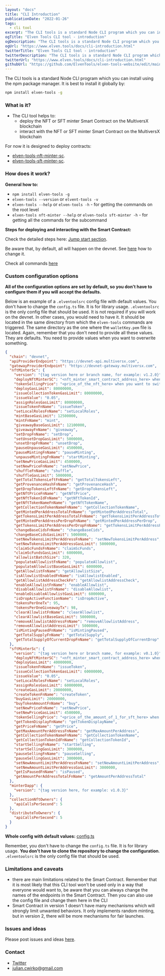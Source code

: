 ```yaml
---
layout: "docs"
title: "CLI Introduction"
publicationDate: "2022-01-26"
tags:
  - cli tool
excerpt: "The CLI tools is a standard Node CLI program which you can install using the npm package manager."
ogTitle: "Elven Tools CLI tool - introduction"
ogDescription: "The CLI tools is a standard Node CLI program which you can install using the npm package manager."
ogUrl: "https://www.elven.tools/docs/cli-introduction.html"
twitterTitle: "Elven Tools CLI tool - introduction"
twitterDescription: "The CLI tools is a standard Node CLI program which you can install using the npm package manager."
twitterUrl: "https://www.elven.tools/docs/cli-introduction.html"
githubUrl: "https://github.com/ElvenTools/elven-tools-website/edit/main/src/docs/cli-introduction.md"
---
```


The CLI tools is a standard Node CLI program which you can install using the npm package manager. It is best to install it globally by:

```bash
npm install elven-tools -g
```

### What is it?

- The CLI tool helps to:
  - deploy the NFT or SFT minter Smart Contract on the MultiversX blockchain
  - interact with the NFT or SFT minter Smart Contract on the MultiversX blockchain

For now it is designed to deploy contracts:

- [elven-tools-nft-minter-sc](https://github.com/ElvenTools/elven-nft-minter-sc).
- [elven-tools-sft-minter-sc](https://github.com/ElvenTools/elven-tools-sft-minter-sc).

### How does it work?

**General how to:**

- `npm install elven-tools -g`
- `elven-tools --version` or `elvent-tools -v`
- `elven-tools --help` or `elven-tools -h` - for getting the commands on the root level
- `elven-tools nft-minter --help` or `elven-tools sft-minter -h` - for getting all the commands for the subcommand

**Steps for deploying and interacting with the Smart Contract:**

Check the detailed steps here: [Jump start section](/docs/jump-start.html).

Be aware that, by default, all will happen on the devnet. See [here](/docs/recipes.html#how-to-use-the-configuration-file) how to change it.

Check all commands [here](/docs/cli-commands.html)

### Custom configuration options

**All of the configuration options are set by default, so you don't have to configure them if you will accept the defaults.**

Below is an example of a `.elventoolsrc` config file with default values. You don't have to change the `config.ts` file. It is for library usage. `.elventoolsrc` is the only config file that should be used. It is not required if you will work on the devnet. In other cases, you would need to have it. It should be located in the same directory from which the `elven-tools` commands are triggered. The same directory as the one where the `walletKey.pem` file is located. Again, remember that you don't need to provide all these values. They are defaults. You need to provide values when you want to overwrite something.

```json
{
  "chain": "devnet",
  "apiProviderEndpoint": "https://devnet-api.multiversx.com",
  "gatewayProviderEndpoint": "https://devnet-gateway.multiversx.com",
  "nftMinterSc": {
    "version": "{tag version here or branch name, for example: v1.2.0}",
    "deployNftMinterSC": "<nft_minter_smart_contract_address_here> when you want to switch between chains or you want to use the cli as buyer",
    "tokenSellingPrice": "<price_of_the_nft_here> when you want to switch between chains or you want to use the cli as buyer",
    "deployGasLimit": 80000000,
    "issueCollectionTokenGasLimit": 80000000,
    "issueValue": "0.05",
    "assignRolesGasLimit": 80000000,
    "issueTokenFnName": "issueToken",
    "setLocalRolesFnName": "setLocalRoles",
    "mintBaseGasLimit": 12500000,
    "mintFnName": "mint",
    "giveawayBaseGasLimit": 12100000,
    "giveawayFnName": "giveaway",
    "setDropFnName": "setDrop",
    "setUnsetDropGasLimit": 5000000,
    "unsetDropFnName": "unsetDrop",
    "pauseUnpauseGasLimit": 4500000,
    "pauseMintingFnName": "pauseMinting",
    "unpauseMintingFnName": "startMinting",
    "setNewPriceGasLimit": 4500000,
    "setNewPriceFnName": "setNewPrice",
    "shuffleFnName": "shuffle",
    "shuffleGasLimit": 5000000,
    "getTotalTokensLeftFnName": "getTotalTokensLeft",
    "getProvenanceHashFnName": "getProvenanceHash",
    "getDropTokensLeftFnName": "getDropTokensLeft",
    "getNftPriceFnName": "getNftPrice",
    "getNftTokenIdFnName": "getNftTokenId",
    "getNftTokenNameFnName": "getNftTokenName",
    "getCollectionTokenNameFnName": "getCollectionTokenName",
    "getMintedPerAddressTotalFnName": "getMintedPerAddressTotal",
    "getTokensLimitPerAddressTotalFnName": "getTokensLimitPerAddressTotal",
    "getMintedPerAddressPerDropFnName": "getMintedPerAddressPerDrop",
    "getTokensLimitPerAddressPerDropFnName": "getTokensLimitPerAddressPerDrop",
    "changeBaseCidsFnName": "changeBaseCids",
    "changeBaseCidsGasLimit": 5000000,
    "setNewTokensLimitPerAddressFnName": "setNewTokensLimitPerAddress",
    "setNewTokensLimitPerAddressGasLimit": 5000000,
    "claimScFundsFnName": "claimScFunds",
    "claimScFundsGasLimit": 6000000,
    "allowlistBatchSize": 320,
    "populateAllowlistFnName": "populateAllowlist",
    "populateAllowlistBaseGasLimit": 6000000,
    "getAllowlistFnName": "getAllowlistSize",
    "isAllowlistEnabledFnName": "isAllowlistEnabled",
    "getAllowlistAddressCheckFn": "getAllowlistAddressCheck",
    "enableAllowlistFnName": "enableAllowlist",
    "disableAllowlistFnName": "disableAllowlist",
    "enableDisableAllowlistGasLimit": 6000000,
    "isDropActiveFunctionName": "isDropActive",
    "tokensPerOneTx": 95,
    "tokensPerOneGiveawayTx": 98,
    "clearAllowlistFnName": "clearAllowlist",
    "clearAllowlistBaseGasLimit": 5000000,
    "removeAllowlistAddressFnName": "removeAllowlistAddress",
    "removeAllowlistAddressLimit": 5000000,
    "isMintingPausedFnName": "isMintingPaused",
    "getTotalSupplyFnName": "getTotalSupply",
    "getTotalSupplyOfCurrentDropFnName": "getTotalSupplyOfCurrentDrop"
  },
  "sftMinterSc": {
    "version": "{tag version here or branch name, for example: v0.1.0}",
    "deployNftMinterSC": "<nft_minter_smart_contract_address_here> when you want to switch between chains or you want to use the cli as buyer",
    "deployGasLimit": 40000000,
    "issueTokenFnName": "issueToken",
    "issueCollectionTokenGasLimit": 60000000,
    "issueValue": "0.05",
    "setLocalRolesFnName": "setLocalRoles",
    "assignRolesGasLimit": 60000000,
    "createGasLimit": 20000000,
    "createTokenFnName": "createToken",
    "buyGasLimit": 20000000,
    "buyTokenAmountFnName": "buy",
    "setNewPriceFnName": "setNewPrice",
    "setNewPriceGasLimit": 4500000,
    "tokenSellingPrice": "<price_of_the_amount_of_1_for_sft_here> when you want to switch between chains or you want to use the cli as buyer",
    "getTokenDisplayFnName": "getTokenDisplayName",
    "getPriceFnName": "getPrice",
    "getMaxAmountPerAddressFnName": "getMaxAmountPerAddress",
    "getCollectionTokenNameFnName": "getCollectionTokenName",
    "getCollectionTokenIdFnName": "getCollectionTokenId",
    "startSellingFnName": "startSelling",
    "startSellingGasLimit": 3000000,
    "pauseSellingFnName": "pauseSelling",
    "pauseSellingGasLimit": 3000000,
    "setNewAmountLimitPerAddressFnName": "setNewAmountLimitPerAddress",
    "setNewAmountLimitPerAddressGasLimit": 3000000,
    "getIsPausedFnName": "isPaused",
    "getAmountPerAddressTotalFnName": "getAmountPerAddressTotal"
  },
  "minterDapp": {
    "version": "{tag version here, for example: v1.0.3}"
  },
  "collectionNftOwners": {
    "apiCallsPerSecond": 5
  },
  "distributeToOwners": {
    "apiCallsPerSecond": 5
  }
}
```

**Whole config with default values:** [config.ts](https://github.com/ElvenTools/elven-tools-cli/blob/main/src/config.ts)

Remember, you don't have to change the `config.ts` file. It is for library usage. **You don't have to clone the repository to change the configuration**. `.elventoolsrc` is the only config file that should be used.

### Limitations and caveats

- there are main limitations related to the Smart Contract. Remember that it is most likely that this CLI tool won't be used only in a way that everyone would want to, be aware that you can always change the names of the endpoints in the Smart Contract. Then you can also use the config file and change them here in the CLI
- Smart Contract in version 1 doesn't have many mechanisms which will strongly limit unwanted behaviors. It only implements random minting, but in version 2, there will be more mechanisms for fair launches.

### Issues and ideas

Please post issues and ideas [here](https://github.com/ElvenTools/elven-tools-cli/issues).

### Contact

- [Twitter](https://twitter.com/theJulianIo)
- julian.cwirko@gmail.com
